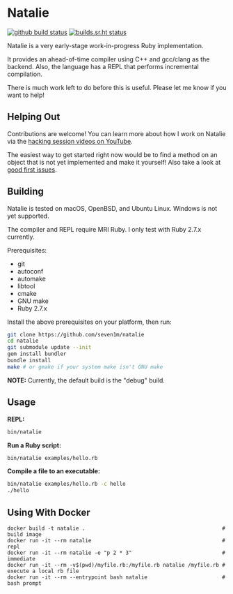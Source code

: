# Natalie

[![github build status](https://github.com/seven1m/natalie/workflows/Build/badge.svg)](https://github.com/seven1m/natalie/actions?workflow=Build)
[![builds.sr.ht status](https://builds.sr.ht/~tim/natalie.svg)](https://builds.sr.ht/~tim/natalie?)

Natalie is a very early-stage work-in-progress Ruby implementation.

It provides an ahead-of-time compiler using C++ and gcc/clang as the backend.
Also, the language has a REPL that performs incremental compilation.

There is much work left to do before this is useful. Please let me know if you
want to help!

## Helping Out

Contributions are welcome! You can learn more about how I work on Natalie via
the [hacking session videos on YouTube](https://www.youtube.com/playlist?list=PLWUx_XkUoGTq-nkbhnk6PN4m109ISo5BX).

The easiest way to get started right now would be to find a method on an object
that is not yet implemented and make it yourself! Also take a look at
[good first issues](https://github.com/seven1m/natalie/issues?q=is%3Aissue+is%3Aopen+label%3A%22good+first+issue%22).

## Building

Natalie is tested on macOS, OpenBSD, and Ubuntu Linux. Windows is not yet supported.

The compiler and REPL require MRI Ruby. I only test with Ruby 2.7.x currently.

Prerequisites:

- git
- autoconf
- automake
- libtool
- cmake
- GNU make
- Ruby 2.7.x

Install the above prerequisites on your platform, then run:

```sh
git clone https://github.com/seven1m/natalie
cd natalie
git submodule update --init
gem install bundler
bundle install
make # or gmake if your system make isn't GNU make
```

**NOTE:** Currently, the default build is the "debug" build.

## Usage

**REPL:**

```sh
bin/natalie
```

**Run a Ruby script:**

```sh
bin/natalie examples/hello.rb
```

**Compile a file to an executable:**

```sh
bin/natalie examples/hello.rb -c hello
./hello
```

## Using With Docker

```
docker build -t natalie .                                            # build image
docker run -it --rm natalie                                          # repl
docker run -it --rm natalie -e "p 2 * 3"                             # immediate
docker run -it --rm -v$(pwd)/myfile.rb:/myfile.rb natalie /myfile.rb # execute a local rb file
docker run -it --rm --entrypoint bash natalie                        # bash prompt
```
